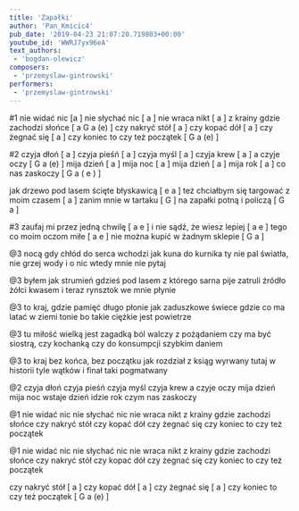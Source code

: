 ```yaml
---
title: 'Zapałki'
author: 'Pan_Kmicic4'
pub_date: '2019-04-23 21:07:20.719803+00:00'
youtube_id: 'WWRJ7yx96eA'
text_authors:
 - 'bogdan-olewicz'
composers:
 - 'przemyslaw-gintrowski'
performers:
 - 'przemyslaw-gintrowski'
---
```


#1
nie widać nic [a ]
nie słychać nic [ a ]
nie wraca nikt [ a ]
z krainy gdzie zachodzi słońce [ a G a (e) ]
czy nakryć stół [ a ]
czy kopać dół [ a ]
czy żegnać się [ a ]
czy koniec to czy też początek [ G a (e) ]

#2
czyja dłoń [ a ]
czyja pieśń [ a ]
czyja myśl [ a ]
czyja krew [ a ]
a czyje oczy [ G a (e) ]
mija dzień [ a ]
mija noc [ a ]
mija dzień [ a ]
mija rok [ a ]
co nas zaskoczy [ G a ( e ) ]

jak drzewo pod lasem ścięte błyskawicą [ e a ]
też chciałbym się targować z moim czasem [ a ]
zanim mnie w tartaku [ G ]
na zapałki potną i policzą [ G a ]

#3
zaufaj mi przez jedną chwilę  [ a e ]
i nie sądź, że wiesz lepiej [ a e ]
tego co moim oczom miłe [ a e ]
nie można kupić w żadnym sklepie [ G a ]

@3
nocą gdy chłód do serca wchodzi
jak kuna do kurnika
ty nie pal światła, nie grzej wody
i o nic wtedy mnie nie pytaj

@3
byłem jak strumień gdzieś pod lasem
z którego sarna pije
zatruli źródło żółci kwasem
i teraz rynsztok we mnie płynie

@3
to kraj, gdzie pamięć długo płonie
jak zaduszkowe świece
gdzie co ma latać w ziemi tonie
bo takie ciężkie jest powietrze

@3
tu miłość wielką jest zagadką
ból walczy z pożądaniem
czy ma być siostrą, czy kochanką
czy do konsumpcji szybkim daniem

@3
to kraj bez końca, bez początku
jak rozdział z ksiąg wyrwany
tutaj w historii tyle wątków
i finał taki pogmatwany

@2
czyja dłoń
czyja pieśń
czyja myśl
czyja krew
a czyje oczy
mija dzień
mija noc
wstaje dzień
idzie rok
czym nas zaskoczy

@1
nie widać nic
nie słychać nic
nie wraca nikt
z krainy gdzie zachodzi słońce
czy nakryć stół
czy kopać dół
czy żegnać się
czy koniec to czy też początek

@1
nie widać nic
nie słychać nic
nie wraca nikt
z krainy gdzie zachodzi słońce
czy nakryć stół
czy kopać dół
czy żegnać się
czy koniec to czy też początek

czy nakryć stół [ a ]
czy kopać dół [ a ]
czy żegnać się [ a ]
czy koniec to czy też początek [ G a (e) ]